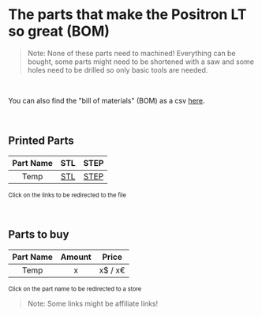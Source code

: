 # The parts that make the Positron LT so great (BOM)
>Note: None of these parts need to machined! Everything can be bought, some parts might need to be shortened with a saw and some holes need to be drilled so only basic tools are needed.

<br>

You can also find the "bill of materials" (BOM) as a csv [here]().

<br>

## Printed Parts
| Part Name | STL | STEP |
| :---: | :---: | :---: |
| Temp | [STL]() | [STEP]() |
<sub>Click on the links to be redirected to the file </sub>

<br>

## Parts to buy
| Part Name | Amount | Price |
| :---: | :---: | :---: | 
| Temp | x | x$ / x€ |
<sub>Click on the part name to be redirected to a store </sub>

> Note: Some links might be affiliate links!